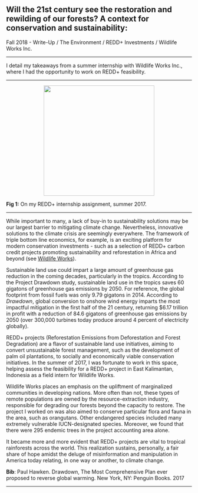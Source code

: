 ## Will the 21st century see the restoration and rewilding of our forests? A context for conservation and sustainability:

Fall 2018 - Write-Up / The Environment / REDD+ Investments / Wildlife Works Inc.

---

I detail my takeaways from a summer internship with Wildlife Works Inc., where I had the opportunity to work on REDD+ feasibility. 

---

<center> <img src="images/redd_blog.png?raw=true" width="300" height="300"> </center>

**Fig 1:** On my REDD+ internship assignment, summer 2017.

---

While important to many, a lack of buy-in to sustainability solutions may be our largest barrier to mitigating climate change. Nevertheless, innovative solutions to the climate crisis are seemingly everywhere. The framework of triple bottom line economics, for example, is an exciting platform for modern conservation investments - such as a selection of REDD+ carbon credit projects promoting sustainability and reforestation in Africa and beyond (see [Wildlife Works](https://www.wildlifeworks.com/)).

Sustainable land use could impart a large amount of greenhouse gas reduction in the coming decades, particularly in the tropics. According to the <in>Project Drawdown</ins> study, sustainable land use in the tropics saves 60 gigatons of greenhouse gas emissions by 2050.  For reference, the global footprint from fossil fuels was only 9.79 gigatons in 2014. According to *Drawdown*, global conversion to onshore wind energy imparts the most impactful mitigation in the first half of the 21 century, returning $6.17 trillion in profit with a reduction of 84.6 gigatons of greenhouse gas emissions by 2050 (over 300,000 turbines today produce around 4 percent of electricity globally).

REDD+ projects (Reforestation Emissions from Deforestation and Forest Degradation) are a flavor of sustainable land use initiatives, aiming to convert unsustainable forest management, such as the  development of palm oil plantations, to socially and economically viable conservation initiatives. In the summer of 2017, I was fortunate to work in this space, helping assess the feasibility for a REDD+ project in East Kalimantan, Indonesia as a field intern for Wildlife Works.

Wildlife Works places an emphasis on the upliftment of marginalized communities in developing nations. More often than not, these types of remote populations are owned by the resource-extraction industry, responsible for degrading our forests beyond the capacity to restore. The project I worked on was also aimed to conserve particular flora and fauna in the area, such as orangutans. Other endangered species included many extremely vulnerable IUCN-designated species. Moreover, we found that there were 295 endemic trees in the project accounting area alone.  

It became more and more evident that REDD+ projects are vital to tropical rainforests across the world. This realization sustains, personally, a fair share of hope amidst the deluge of misinformation and manipulation in America today relating, in one way or another, to climate change. 

**Bib**: Paul Hawken. Drawdown, The Most Comprehensive Plan ever proposed to reverse global warming. New York, NY: Penguin Books. 2017

---

